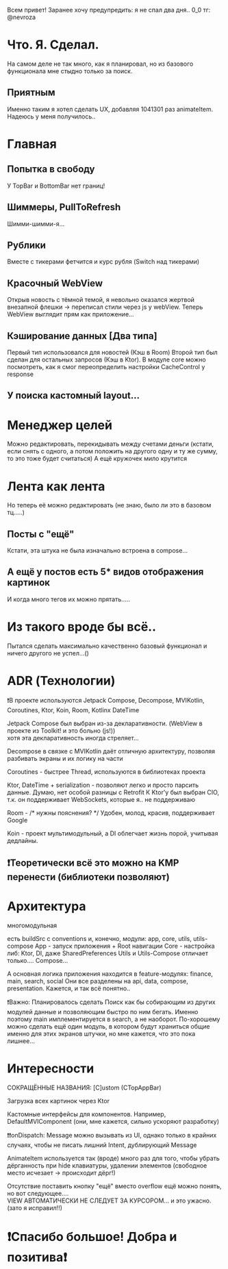 Всем привет! Заранее хочу предупредить: я не спал два дня.. 0_0
тг: @nevroza

# Что. Я. Сделал.
На самом деле не так много, как я планировал, но из базового функционала мне стыдно только за поиск.

## Приятным
Именно таким я хотел сделать UX, добавляя 1041301 раз animateItem. Надеюсь у меня получилось..


# Главная

## Попытка в свободу
У TopBar и BottomBar нет границ!

## Шиммеры, PullToRefresh
Шимми-шимми-я...

## Рублики
Вместе с тикерами фетчится и курс рубля (Switch над тикерами)

## Красочный WebView
Открыв новость с тёмной темой, я невольно оказался жертвой внезапной флешки -> переписал стили через js у webView. Теперь WebView выглядит прям как приложение...

## Кэширование данных [Два типа]
Первый тип использовался для новостей (Кэш в Room)
Второй тип был сделан для остальных запросов (Кэш в Ktor). В модуле core можно посмотреть, как я смог переопределить настройки CacheControl у response

## У поиска кастомный layout...

# Менеджер целей
Можно редактировать, перекидывать между счетами деньги (кстати, если снять с одного, а потом положить на другого одну и ту же сумму, то это тоже будет считаться)
А ещё кружочек мило крутится

# Лента как лента
Но теперь её можно редактировать (не знаю, было ли это в базовом тц.....)

## Посты с "ещё"
Кстати, эта штука не была изначально встроена в compose...

## А ещё у постов есть 5* видов отображения картинок
И когда много тегов их можно прятать.....



# Из такого вроде бы всё..
Пытался сделать максимально качественно базовый функционал и ничего другого не успел...()



# ADR (Технологии)

❗В проекте используются Jetpack Compose, Decompose, MVIKotlin, Coroutines, Ktor, Koin, Room, Kotlinx DateTime

Jetpack Compose был выбран из-за декларативности. (WebView в проекте из Toolkit! и это больно (js!))  
хотя эта декларативность иногда стреляет...

Decompose в связке с MVIKotlin даёт отличную архитектуру, позволяя разбивать экраны и их логику на части

Coroutines - быстрее Thread, используются в библиотеках проекта

Ktor, DateTime + serialization - позволяют легко и просто парсить данные. Думаю, нет особой разницы с Retrofit
К Ktor'у был выбран CIO, т.к. он поддерживает WebSockets, которые я.. не поддерживаю

Room - /* нужны пояснения? */ Удобен, молод, красив, поддерживает Google

Koin - проект мультимодульный, а DI облегчает жизнь порой, учитывая дедлайны.

## ❗Теоретически всё это можно на KMP перенести (библиотеки позволяют)


# Архитектура
многомодульная

есть buildSrc с conventions и, конечно, модули: app, core, utils, utils-compose
App - запуск приложения + Root навигации
Core - настройка либ: Ktor, DI, даже SharedPreferences
Utils и Utils-Compose отличает только.... Compose...

А основная логика приложения находится в feature-модулях: finance, main, search, social
Они все разделены на api, data, compose, presentation. Кажется, и так всё понятно..

❗Важно: Планировалось сделать Поиск как бы собирающим из других модулей данные и позволяющим быстро по ним бегать.
Именно поэтому main имплементируется в search, а не наоборот. По-хорошему можно сделать ещё один модуль, в котором будут храниться общие именно для этих экранов штучки, но мне кажется, что это пока лишнее...


# Интересности

СОКРАЩЁННЫЕ НАЗВАНИЯ: [C]ustom (CTopAppBar)

Загрузка всех картинок через Ktor

Кастомные интерфейсы для компонентов.  Например, DefaultMVIComponent (они, мне кажется, сильно ускоряют разработку)

❗❗onDispatch: Message можно вызывать из UI, однако только в крайних случаях, чтобы не писать лишний Intent, дублирующий Message

AnimateItem используется так (вроде) много раз для того, чтобы убрать дёрганность при hide клавиатуры, удалении элементов (свободное место исчезает -> происходит дёрг!)

Отсутствие поставить кнопку "ещё" вместо overflow ещё можно понять, но вот следующее....  
VIEW АВТОМАТИЧЕСКИ НЕ СЛЕДУЕТ ЗА КУРСОРОМ... и это ужасно. (зато я исправил!!)


# ❗Спасибо большое! Добра и позитива❗
